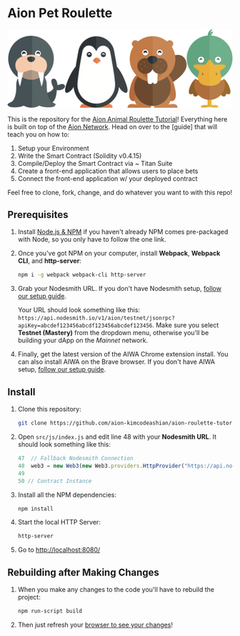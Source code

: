 # Aion Pet Roulette

![Four Animals in a Row](img/readme-image.png)

This is the repository for the [Aion Animal Roulette Tutorial](https://aion-roulette.netlify.com)! Everything here is built on top of the [Aion Network](https://aion.network). Head on over to the [guide] that will teach you on how to:

1. Setup your Environment
2. Write the Smart Contract (Solidity v0.4.15)
3. Compile/Deploy the Smart Contract via ~ Titan Suite
4. Create a front-end application that allows users to place bets
6. Connect the front-end application w/ your deployed contract



Feel free to clone, fork, change, and do whatever you want to with this repo!

## Prerequisites

1. Install [Node.js & NPM](https://nodejs.org/en/) if you haven't already NPM comes pre-packaged with Node, so you only have to follow the one link.
2. Once you've got NPM on your computer, install **Webpack**, **Webpack CLI**, and **http-server**:

    ```bash
    npm i -g webpack webpack-cli http-server
    ```

3. Grab your Nodesmith URL. If you don't have Nodesmith setup, [follow our setup guide](https://learn.aion.network/docs/nodesmith).

    Your URL should look something like this: `https://api.nodesmith.io/v1/aion/testnet/jsonrpc?apiKey=abcdef123456abcdf123456abcdef123456`. Make sure you select **Testnet (Mastery)** from the dropdown menu, otherwise you'll be building your dApp on the _Mainnet_ network.

4. Finally, get the latest version of the AIWA Chrome extension install. You can also install AIWA on the Brave browser. If you don't have AIWA setup, [follow our setup guide](https://learn.aion.network/docs/aiwa).

## Install

1. Clone this repository:

    ```bash
    git clone https://github.com/aion-kimcodeashian/aion-roulette-tutorial.git
    ```

2. Open `src/js/index.js` and edit line 48 with your **Nodesmith URL**. It should look something like this:

    ```javascript
    47  // Fallback Nodesmith Connection
    48  web3 = new Web3(new Web3.providers.HttpProvider("https://api.nodesmith.io/v1/aion/testnet/jsonrpc?apiKey=abcdef123456abcdf123456abcdef123456"));
    49
    50 // Contract Instance
    ```

3. Install all the NPM dependencies:

    ```bash
    npm install
    ```

4. Start the local HTTP Server:

    ```bash
    http-server
    ```

5. Go to [http://localhost:8080/](http://localhost:8080/)

## Rebuilding after Making Changes

1. When you make any changes to the code you'll have to rebuild the project:

    ```bash
    npm run-script build
    ```

2. Then just refresh your [browser to see your changes](http://localhost:8080/)!
